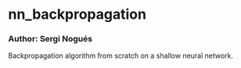 # nn_backpropagation
### Author: Sergi Nogués
Backpropagation algorithm from scratch on a shallow neural network. 
